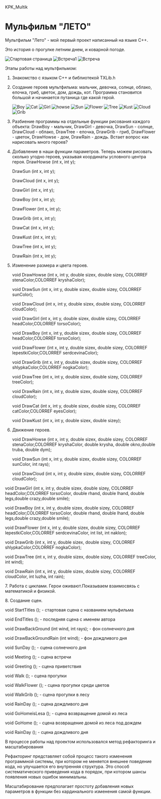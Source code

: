  KPK_Multik
# Мульфильм "ЛЕТО"
  <p> 
  Мультфильм "Лето" - мой первый проект написанный на языке С++.  
    <p/>  
  <p>
Это история о прогулке летним днем, и коварной погоде.
</p>

![Стартовая страница](https://user-images.githubusercontent.com/82305409/118387553-bfa25a00-b627-11eb-852f-8545b3524214.PNG)
![Встреча1](https://user-images.githubusercontent.com/82305409/118387557-c5983b00-b627-11eb-9457-a8e98c758178.PNG)
![Встреча](https://user-images.githubusercontent.com/82305409/118387560-c92bc200-b627-11eb-9115-b69f3f97e0c5.PNG)</p>

Этапы работы над мультфильмом:</p>
1. Знакомство с языком С++ и библиотекой ТXLib.h </p> 
2. Создание героев мультфильма: мальчик, девочка, солнце, облако, елочка, гриб, цветок, дом, дождь, кот.
Программа становится большой и начинается путаница где какой герой.</p>
![Boy](https://user-images.githubusercontent.com/82305409/118387462-56bae200-b627-11eb-8532-d541a4096ab3.PNG)
![Cat](https://user-images.githubusercontent.com/82305409/118387468-5c182c80-b627-11eb-90e3-ce6b1dc9cc0b.PNG)
![Girl](https://user-images.githubusercontent.com/82305409/118387474-620e0d80-b627-11eb-96a2-3e5aebd64e32.PNG)
![howse](https://user-images.githubusercontent.com/82305409/118387498-80740900-b627-11eb-9e7e-923d20e7783f.PNG)
![Sun](https://user-images.githubusercontent.com/82305409/118387505-8538bd00-b627-11eb-8bfe-4fcfb4f0dbd5.PNG)
![Flower](https://user-images.githubusercontent.com/82305409/118387514-8bc73480-b627-11eb-9ba1-7b029f07fd17.PNG)
![Tree](https://user-images.githubusercontent.com/82305409/118387521-9386d900-b627-11eb-999f-0d8341ad3f9a.PNG)
![Kust](https://user-images.githubusercontent.com/82305409/118387526-984b8d00-b627-11eb-8ad4-888cd39dab0c.PNG)
![Cloud](https://user-images.githubusercontent.com/82305409/118387527-9aade700-b627-11eb-9aea-123e01f032c9.PNG)
![Grib](https://user-images.githubusercontent.com/82305409/118387530-a13c5e80-b627-11eb-818d-19e5f1d1f47c.PNG)



3. Разбиение программы на отдельные функции рисования каждого объекта:
DrawBoy - мальчик, DrawGirl - девочка, DrawSun - солнце, DrawCloud - облако, DrawTree - елочка,
DrawGrib - гриб, DrawFlower - цветок, DrawHowse - дом, DrawRain - дождь. Встает вопрос как нарисовать много героев?</p>
4. Добавление в наши функции параметров. Теперь можем рисовать сколько угодно героев, указывая координаты условного центра героя.
DrawHowse          (int x, int y);</p>
DrawSun            (int x, int y);</p>
DrawCloud          (int x, int y);</p>
DrawGirl           (int x, int y);</p>
DrawBoy            (int x, int y);</p>
DrawFlower         (int x, int y);</p>
DrawGrib           (int x, int y);</p>
DrawCat (int x, int y); <p/>
DrawKust (int x, int y); </p>
DrawTree           (int x, int y);</p>
DrawRain           (int x, int y);</p>
5. Изменение размера и цвета героев.</p>
void DrawHowse          (int x, int y, double sizex, double sizey, COLORREF stenaColor,COLORREF kryshaColor);</p>
void DrawSun            (int x, int y, double sizex, double sizey, COLORREF sunColor);</p>
void DrawCloud          (int x, int y, double sizex, double sizey, COLORREF cloudColor);</p>
void DrawGirl           (int x, int y, double sizex, double sizey, COLORREF headColor,COLORREF torsoColor);</p>
void DrawBoy            (int x, int y, double sizex, double sizey, COLORREF headColor,COLORREF torsoColor);</p>
void DrawFlower         (int x, int y, double sizex, double sizey, COLORREF lepestkiColor,COLORREF serdcevinaColor);</p>
void DrawGrib           (int x, int y, double sizex, double sizey, COLORREF shlypkaColor,COLORREF nogkaColor);</p>
void DrawTree           (int x, int y, double sizex, double sizey, COLORREF treeColor);</p>
void DrawRain           (int x, int y, double sizex, double sizey, COLORREF cloudColor);</p>
void DrawCat            (int x, int y, double sizex, double sizey, COLORREF catColor,COLORREF eyesColor);</p>
void DrawKust           (int x, int y, double sizex, double sizey); </p>
6. Движение героев.</p>
void DrawHowse          (int x, int y, double sizex, double sizey, COLORREF stenaColor,COLORREF kryshaColor,
                        double krysha, double okno,double truba, double dym);</p>
void DrawSun            (int x, int y, double sizex, double sizey, COLORREF sunColor, int rays);</p>
void DrawCloud          (int x, int y, double sizex, double sizey, COLORREF cloudColor);</p>

void DrawGirl           (int x, int y, double sizex, double sizey, COLORREF headColor,COLORREF torsoColor,
                        double rhand, double lhand, double legs,double crazy,double smile);</p>
void DrawBoy            (int x, int y, double sizex, double sizey, COLORREF headColor,COLORREF torsoColor,
                        double rhand, double lhand, double legs,double crazy,double smile);</p>
void DrawFlower         (int x, int y, double sizex, double sizey, COLORREF lepestkiColor,COLORREF serdcevinaColor,
                        int list, int naklon);</p>
void DrawGrib           (int x, int y, double sizex, double sizey, COLORREF shlypkaColor,COLORREF nogkaColor);</p>
void DrawTree           (int x, int y, double sizex, double sizey, COLORREF treeColor, int wind);</p>
void DrawRain           (int x, int y, double sizex, double sizey, COLORREF cloudColor, int luzha, int rain);</p>
7. Работа с циклами. Герои оживают.Показываем взаимосвязь с математикой и физикой.</p>
8. Создание сцен.</p>
void StartTitles        (); - стартовая сцена с названием мульфильма</p>
void EndTitles          (); - последняя сцена с именем автора</p>
void DrawBackGround     (int wind, int rays); - фон солнечного дня</p>
void DrawBackGroundRain (int wind); - фон дождливого дня</p>
void SunDay             (); - сцена солнечного дня</p>
void Meeting            (); - сцена встречи</p>
void Greeting           (); - сцена приветствия</p>
void Walk               (); - сцена прогулки</p>
void WalkFlower         (); - сцена  прогулки среди цветов </p>
void WalkGrib           (); -  сцена прогулки в лесу </P>
void RainDay            (); -  сцена дождливого дня </p>
void GoHomeisLesa       (); -  сцена возвращение  домой из леса </p>
void GoHome             (); -  сцена возвращение домой из леса под дождем </p>
void RainDay            (); - сцена дождливого дня</p>
В процессе работы над проектом использовался метод рефакторинга  и  масштабирования</P>
Рефакторинг представляет собой процесс такого изменения программной системы, при котором не меняется внешнее поведение кода, но улучшается его внутренняя структура. 
Это способ систематического приведения кода в порядок, при котором шансы появления новых ошибок минимальны.</p>
Масштабирование  предполагает  простоту добавления новых  параметров  в функции без кардинального изменения самой функции.
